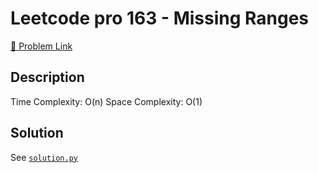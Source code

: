 # Leetcode pro 163 - Missing Ranges

[🔗 Problem Link](https://leetcode.com/problems/missing-ranges/)

## Description

Time Complexity: O(n)
Space Complexity: O(1)

## Solution

See [`solution.py`](solution.py)
